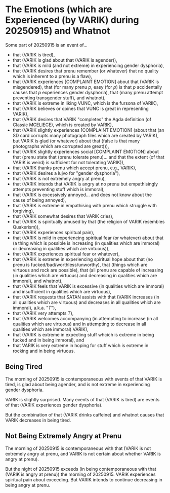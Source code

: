 The Emotions (which are Experienced (by VARIK) during 20250915) and Whatnot
===========================================================================

Some part of 20250915 is an event of...

* that (VARIK is tired),
* that (VARIK is glad about that (VARIK is agender)),
* that (VARIK is mild (and not extreme) in experiencing gender dysphoria),
* that (VARIK desires that prenu remember (or whatever) that no quality which is inherent to a prenu is a flaw),
* that (VARIK experiences [COMPLAINT EMOTION] about that (VARIK is misgendered), that (for many prenu $p$, easy (for $p$) is that $p$ accidentally causes that $p$ experiences gender dysphoria), that (many prenu attempt preventing transgender stuff), and whatnot),
* that (VARIK is extreme in liking VUNC, which is the fursona of VARIK),
* that (VARIK believes or opines that VUNC is great in representing VARIK),
* that (VARIK desires that VARIK "completes" the Agda definition (of Classic MCELIECE), which is created by VARIK),
* that (VARIK slightly experiences [COMPLAINT EMOTION] (about that (an SD card corrupts many photograph files which are created by VARIK), but VARIK is glad (or whatever) about that (false is that many photographs which are corrupted are great))),
* that (VARIK slightly experiences social [COMPLAINT EMOTION] about that (prenu state that (prenu tolerate prenu)... and that the extent (of that VARIK is weird) is sufficient for not tolerating VARIK)),
* that (VARIK thanks prenu which accept prenu, e.g., VARIK),
* that (VARIK desires a lujvo for "gender dysphoria"),
* that (VARIK is not extremely angry at prenu),
* that (VARIK intends that VARIK is angry at no prenu but empathisingly attempts preventing stuff which is immoral),
* that (VARIK is excessively annoyed... and does not know about the cause of being annoyed),
* that (VARIK is extreme in empathising with prenu which struggle with forgiving),
* that (VARIK somewhat desires that VARIK cries),
* that (VARIK is spiritually amused by that (the religion of VARIK resembles Quakerism)),
* that (VARIK experiences spiritual pain),
* that (VARIK is mild in experiencing spiritual fear (or whatever) about that (a thing which is possible is increasing (in qualities which are immoral) or decreasing in qualities which are virtuous)),
* that (VARIK experiences spiritual fear or whatever),
* that (VARIK is extreme in experiencing spiritual hope about that (no prenu is fucked/bad/worthless/unworthy), that (things which are virtuous and rock are possible), that (all prenu are capable of increasing (in qualities which are virtuous) and decreasing in qualities which are immoral), and whatnot),
* that (VARIK feels that VARIK is excessive (in qualities which are immoral) and insufficient in qualities which are virtuous),
* that (VARIK requests that SATAN assists with that (VARIK increases (in all qualities which are virtuous) and decreases in all qualities which are immoral), a.k.a. "$T$"),
* that (VARIK very attempts $T$),
* that (VARIK welcomes accompanying (in attempting to increase (in all qualities which are virtuous) and in attempting to decrease in all qualities which are immoral) VARIK),
* that (VARIK is extreme in expecting stuff whcich is extreme in being fucked and in being immoral), and
* that VARIK is very extreme in hoping for stuff which is extreme in rocking and in being virtuous.

## Being Tired
The morning of 20250915 is contemporaneous with events of that VARIK is tired, is glad about being agender, and is not extreme in experiencing gender dysphoria.

VARIK is slightly surprised.  Many events of that (VARIK is tired) are events of that (VARIK experiences gender dysphoria).

But the combination of that (VARIK drinks caffeine) and whatnot causes that VARIK decreases in being tired.

## Not Being Extremely Angry at Prenu
The morning of 20250915 is contemporaneous with that (VARIK is not extremely angry at prenu, and VARIK is not certain about whether VARIK is angry at prenu).

But the night of 20250915 exceeds (in being contemporaneous with that (VARIK is angry at prenu)) the morning of 20250915.  VARIK experiences spiritual pain about exceeding.  But VARIK intends to continue decreasing in being angry at prenu.
